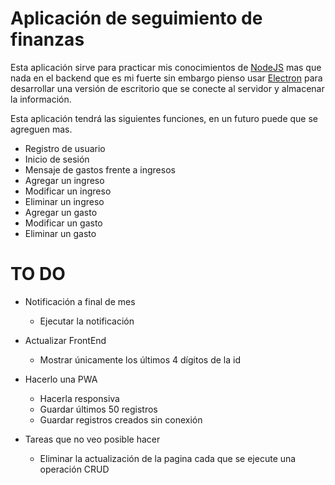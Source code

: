 # Aplicación de seguimiento de finanzas

Esta aplicación sirve para practicar mis conocimientos de [NodeJS](https://nodejs.org/en) mas que nada en el backend que es mi fuerte sin embargo pienso usar [Electron](https://www.electronjs.org/es/) para desarrollar una versión de escritorio que se conecte al servidor y almacenar la información.

Esta aplicación tendrá las siguientes funciones, en un futuro puede que se agreguen mas.

- Registro de usuario
- Inicio de sesión
- Mensaje de gastos frente a ingresos
- Agregar un ingreso
- Modificar un ingreso
- Eliminar un ingreso
- Agregar un gasto
- Modificar un gasto
- Eliminar un gasto

# TO DO

- Notificación a final de mes
	- Ejecutar la notificación

- Actualizar FrontEnd
	- Mostrar únicamente los últimos 4 dígitos de la id

- Hacerlo una PWA
	- Hacerla responsiva
	- Guardar últimos 50 registros
	- Guardar registros creados sin conexión

- Tareas que no veo posible hacer
	- Eliminar la actualización de la pagina cada que se ejecute una operación CRUD
